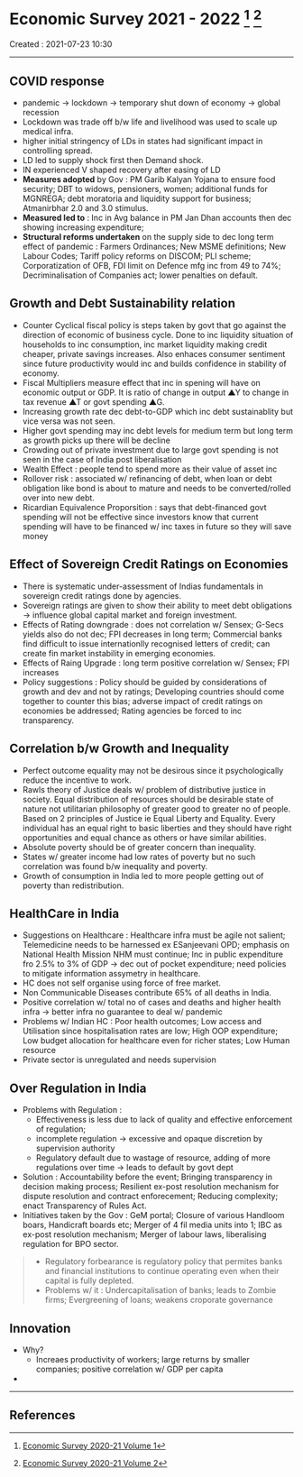 #  Economic Survey 2021 - 2022 [^4] [^5]
Created : 2021-07-23 10:30

---

## COVID response 
- pandemic -> lockdown -> temporary shut down of economy -> global recession
- Lockdown was trade off b/w life and livelihood was used to scale up medical infra.
- higher initial stringency of LDs in states had significant impact in controlling spread.
- LD led to supply shock first then Demand shock.
- IN experienced V shaped recovery after easing of LD
- **Measures adopted** by Gov : PM Garib Kalyan Yojana to ensure food security; DBT to widows, pensioners, women; additional funds for MGNREGA; debt moratoria and liquidity support for business; Atmanirbhar 2.0 and 3.0 stimulus.
- **Measured led to** : Inc in Avg balance in PM Jan Dhan accounts then dec showing increasing expenditure;  
- **Structural reforms undertaken** on the supply side to dec long term effect of pandemic : Farmers Ordinances; New MSME definitions; New Labour Codes; Tariff policy reforms on DISCOM; PLI scheme; Corporatization of OFB, FDI limit on Defence mfg inc from 49 to 74%; Decriminalisation of Companies act; lower penalties on default.

## Growth and Debt Sustainability relation
- Counter Cyclical fiscal policy is steps taken by govt that go against the direction of economic of business cycle. Done to inc liquidity situation of households to inc consumption, inc market liquidity making credit cheaper, private savings increases. Also enhaces consumer sentiment since future productivity would inc and builds confidence in stability of economy. 
- Fiscal Multipliers measure effect that inc in spening will have on economic output or GDP. It is ratio of change in output ▲Y to change in tax revenue ▲T or govt spending ▲G.
- Increasing growth rate dec debt-to-GDP which inc debt sustainablity but vice versa was not seen.
- Higher govt spending may inc debt levels for medium term but long term as growth picks up there will be decline
- Crowding out of private investment due to large govt spending is not seen in the case of India post liberalisation
- Wealth Effect : people tend to spend more as their value of asset inc
- Rollover risk : associated w/ refinancing of debt, when loan or debt obligation like bond is about to mature and needs to be converted/rolled over into new debt.
- Ricardian Equivalence Proporsition : says that debt-financed govt spending will not be effective since investors know that current spending will have to be financed w/ inc taxes in future so they will save money

## Effect of Sovereign Credit Ratings on Economies
- There is systematic under-assessment of Indias fundamentals in sovereign credit ratings done by agencies.
- Sovereign ratings are given to show their ability to meet debt obligations -> influence global capital market and foreign investment.
- Effects of Rating downgrade : does not correlation w/ Sensex; G-Secs yields also do not dec; FPI decreases in long term; Commercial banks find difficult to issue internationlly recognised letters of credit; can create fin market instability in emerging economies.
- Effects of Raing Upgrade : long term positive correlation w/ Sensex; FPI increases
- Policy suggestions : Policy should be guided by considerations of growth and dev and not by ratings; Developing countries should come together to counter this bias; adverse impact of credit ratings on economies be addressed; Rating agencies be forced to inc transparency.

##  Correlation b/w Growth and Inequality
- Perfect outcome equality may not be desirous since it psychologically reduce the incentive to work.
- Rawls theory of Justice deals w/ problem of distributive justice in society. Equal distribution of resources should be desirable state of nature not utilitarian philosophy of greater good to greater no of people. Based on 2 principles of Justice ie Equal Liberty and Equality. Every individual has an equal right to basic liberties and they should have right opportunities and equal chance as others or have similar abilities.
- Absolute poverty should be of greater concern than inequality.
- States w/ greater income had low rates of poverty but no such correlation was found b/w inequality and poverty.
- Growth of consumption in India led to more people getting out of poverty than redistribution.

## HealthCare in India
- Suggestions on Healthcare : Healthcare infra must be agile not salient; Telemedicine needs to be harnessed ex ESanjeevani OPD; emphasis on National Health Mission NHM must continue; Inc in public expenditure fro 2.5% to 3% of GDP -> dec out of pocket expenditure; need policies to mitigate information assymetry in healthcare.
- HC does not self organise using force of free market.
- Non Communicable Diseases contribute 65% of all deaths in India. 
- Positive correlation w/ total no of cases and deaths and higher health infra -> better infra no guarantee to deal w/ pandemic
- Problems w/ Indian HC : Poor health outcomes; Low access and Utilisation since hospitalisation rates are low; High OOP expenditure; Low budget allocation for healthcare even for richer states; Low Human resource
- Private sector is unregulated and needs supervision 

## Over Regulation in India
- Problems with Regulation : 
	- Effectiveness is less due to lack of quality and effective enforcement of regulation; 
	- incomplete regulation -> excessive and opaque discretion by supervision authority
	- Regulatory default due to wastage of resource, adding of more regulations over time -> leads to default by govt dept
- Solution : Accountability before the event; Bringing transparency in decision making process; Resilient ex-post resolution mechanism for dispute resolution and contract enforecement; Reducing complexity; enact Transparency of Rules Act.
- Initiatives taken by the Gov : GeM portal; Closure of various Handloom boars, Handicraft boards etc; Merger of 4 fil media units into 1; IBC as ex-post resolution mechanism; Merger of labour laws, liberalising regulation for BPO sector.

> - Regulatory forbearance is regulatory policy that permites banks and financial institutions to continue operating even when their capital is fully depleted.
> - Problems w/ it : Undercapitalisation of banks; leads to Zombie firms; Evergreening of loans; weakens croporate governance

## Innovation
- Why?
	- Increaes productivity of workers; large returns by smaller companies; positive correlation w/ GDP per capita
-  

































---

##  References 
[^4]:  [Economic Survey 2020-21 Volume 1](https://www.indiabudget.gov.in/economicsurvey/doc/echapter.pdf)
[^5]: [Economic Survey 2020-21 Volume 2](https://www.indiabudget.gov.in/economicsurvey/doc/echapter_vol2.pdf)